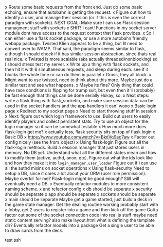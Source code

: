 x Route some basic requests from the front end. Just do some basic echoing, ensure that autobahn is getting the request.
x Figure out how to identify a user, and manage their session (or if this is even the correct paradigm with sockets).
	NEXT GOAL: Make sure I can use Flask session managment stuff with sockets
		x SHIT! I cant! Functions in my socket server module dont have access to the request context that flask provides.
		x So I can either use a flask socket package, or use a more autobahn friendly webapp package. Twisted Klien
		appears to be a thing, but Ill need to convert over to WAMP. That said, the paradigm seems similar to flask,
		although I should check if it has similar session abstraction, since thats real real nice.
		    x Twisted is more scalable (aka actually threaded/nonblocking) so I should stress test my server.
		        x Write up a thing with flask sockets, and then hit it with 6 simultaneous requests, and sleep during each.
		        see if it blocks the whole time or can do them in parallel
		            x Gross, they all block.
		            x Might want to use twisted, need to think about this more. Maybe just do a similar test and see what
		            happens.
		            x Maybe its fine? Only thing that could have race conditions is flipping for trump suit, but even then
		            it'll (probably) be fast enough that things can be done serially
        Hokay, so:
            x Next steps: write a flask thing with flask_socketio, and make sure session data can be used in the socket
            handlers and the app handlers
                it can! wooo
		x Basic login page
		x Redirect to my socket page
		x Need to start throwing stuff in session
	x Next: figure out which login framework to use. Build out users to easily identify players and collect persistent
	stats. Try to use an object for the login manager so it can be somewhat testable
	x How much more does flask-login get me?
	x     actually less, flask security sits on top of flask login
	x Basic DB
	x 	https://www.youtube.com/watch?v=BkdVq9ag7aw
	x 	Factor out config nicely (see the from_object)
	x Using flask-login
		Figure out all the flask-login methods. Build a session manager that just stores users in memory. No DB yet. Understand	what all the different states mean and how to modify them (active, authd, anon, etc).
		Figure out what the ids look like and how they make it into `login_manager.user_loader`
		Figure out if i can use all the authd mixins on socket operations
	x Using flask-security
		Need to setup a DB, since it cares a lot about your ORM (user role permission). Maybe overkill for me? Flask-login might be good enough? Still will eventually need a DB.
x Eventually refactor modules to more consistent naming scheme.
    x and refactor config
        x db should be separate
        x security should be separate
        x app should be separate
        x sockets should be separate
        x main should be separate
Maybe get a game started, just build a deck in the game state manager. Get the dealing routine working
    probably start with a lobby, get 2 users to register into a game and then kick off the game
        Gotta factor out some of the socket connection code into real js stuff
        maybe need static content serving?
        also make layout.html
            what is defining the template dir?
Eventually refactor models into a package
Get a single user to be able to draw cards from the deck.

test ssh